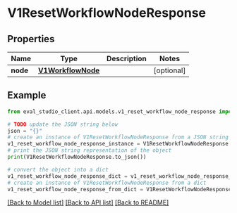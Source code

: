 # V1ResetWorkflowNodeResponse


## Properties

Name | Type | Description | Notes
------------ | ------------- | ------------- | -------------
**node** | [**V1WorkflowNode**](V1WorkflowNode.md) |  | [optional] 

## Example

```python
from eval_studio_client.api.models.v1_reset_workflow_node_response import V1ResetWorkflowNodeResponse

# TODO update the JSON string below
json = "{}"
# create an instance of V1ResetWorkflowNodeResponse from a JSON string
v1_reset_workflow_node_response_instance = V1ResetWorkflowNodeResponse.from_json(json)
# print the JSON string representation of the object
print(V1ResetWorkflowNodeResponse.to_json())

# convert the object into a dict
v1_reset_workflow_node_response_dict = v1_reset_workflow_node_response_instance.to_dict()
# create an instance of V1ResetWorkflowNodeResponse from a dict
v1_reset_workflow_node_response_from_dict = V1ResetWorkflowNodeResponse.from_dict(v1_reset_workflow_node_response_dict)
```
[[Back to Model list]](../README.md#documentation-for-models) [[Back to API list]](../README.md#documentation-for-api-endpoints) [[Back to README]](../README.md)


